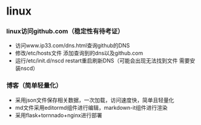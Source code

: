 # linux

### linux访问github.com（稳定性有待考证）

- 访问www.ip33.com/dns.html查询github的DNS
- 修改/etc/hosts文件 添加查询到的dns以及github.com
- 运行/etc/init.d/nscd restart重启刷新DNS（可能会出现无法找到文件 需要安装nscd）

### 博客（简单轻量化）

- 采用json文件保存相关数据，一次加载，访问速度快，简单且轻量化
- md文件采用editormd组件进行编辑，markdown-it组件进行渲染
- 采用flask+tornnado+nginx进行部署
